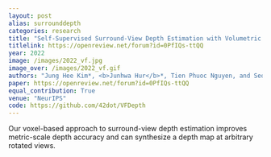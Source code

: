 ```yaml
---
layout: post
alias: surrounddepth
categories: research
title: "Self-Supervised Surround-View Depth Estimation with Volumetric Feature Fusion"
titlelink: https://openreview.net/forum?id=0PfIQs-ttQQ
year: 2022
image: /images/2022_vf.jpg
image_over: /images/2022_vf.gif
authors: "Jung Hee Kim*, <b>Junhwa Hur</b>*, Tien Phuoc Nguyen, and Seong-Gyun Jeong"
paper: https://openreview.net/forum?id=0PfIQs-ttQQ
equal_contribution: True
venue: "NeurIPS"
code: https://github.com/42dot/VFDepth
---
```


Our voxel-based approach to surround-view depth estimation improves metric-scale depth accuracy and can synthesize a depth map at arbitrary rotated views.